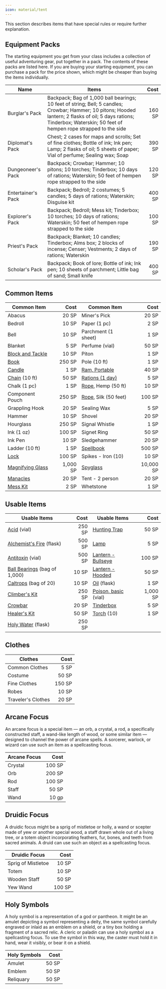 ```yaml
---
icon: material/tent
---
```


This section describes items that have special rules or require further explanation.

## Equipment Packs

The starting equipment you get from your class includes a collection of useful adventuring gear, put together in a pack. The contents of these packs are listed here. If you are buying your starting equipment, you can purchase a pack for the price shown, which might be cheaper than buying the items individually.

| Name | Items | Cost |
|---|---|--:|
| Burglar's Pack | Backpack; Bag of 1,000 ball bearings; 10 feet of string; Bell; 5 candles; Crowbar; Hammer; 10 pitons; Hooded lantern; 2 flasks of oil; 5 days rations; Tinderbox; Waterskin; 50 feet of hempen rope strapped to the side | 160 SP |
| Diplomat's Pack | Chest; 2 cases for maps and scrolls; Set of fine clothes; Bottle of ink; Ink pen; Lamp; 2 flasks of oil; 5 sheets of paper; Vial of perfume; Sealing wax; Soap | 390 SP |
| Dungeoneer's Pack | Backpack; Crowbar; Hammer; 10 pitons; 10 torches; Tinderbox; 10 days of rations; Waterskin; 50 feet of hempen rope strapped to the side | 120 SP |
| Entertainer's Pack | Backpack; Bedroll; 2 costumes; 5 candles; 5 days of rations; Waterskin; Disguise kit | 400 SP |
| Explorer's Pack | Backpack; Bedroll; Mess kit; Tinderbox; 10 torches; 10 days of rations; Waterskin; 50 feet of hempen rope strapped to the side | 100 SP |
| Priest's Pack | Backpack; Blanket; 10 candles; Tinderbox; Alms box; 2 blocks of incense; Censer; Vestments; 2 days of rations; Waterskin | 190 SP |
| Scholar's Pack | Backpack; Book of lore; Bottle of ink; Ink pen; 10 sheets of parchment; Little bag of sand; Small knife | 400 SP |

## Common Items

| Common Item | Cost | Common Item | Cost |
|---|--:|---|--:|
| Abacus | 20 SP | Miner's Pick | 20 SP |
| Bedroll | 10 SP | Paper (1 pc) | 2 SP |
| Bell | 10 SP | Parchment (1 sheet) | 1 SP |
| Blanket | 5 SP | Perfume (vial) | 50 SP |
| [Block and Tackle] | 10 SP | Piton | 1 SP |
| [Book] | 250 SP | Pole (10 ft) | 1 SP |
| [Candle] | 1 SP | [Ram, Portable] | 40 SP |
| [Chain] (10 ft) | 50 SP | [Rations (1 day)] | 5 SP |
| Chalk (1 pc) | 1 SP | [Rope], Hemp (50 ft) | 10 SP |
| Component Pouch | 250 SP | [Rope], Silk (50 feet) | 100 SP |
| Grappling Hook | 20 SP | Sealing Wax | 5 SP |
| Hammer | 10 SP | Shovel | 20 SP |
| Hourglass | 250 SP | Signal Whistle | 1 SP |
| Ink (1 oz) | 100 SP | Signet Ring | 50 SP |
| Ink Pen | 10 SP | Sledgehammer | 20 SP |
| Ladder (10 ft) | 1 SP | [Spellbook] | 500 SP |
| [Lock] | 100 SP | Spikes - Iron (10) | 10 SP |
| [Magnifying Glass] | 1,000 SP | [Spyglass] | 10,000 SP |
| [Manacles] | 20 SP | Tent - 2 person | 20 SP |
| [Mess Kit] | 2 SP | Whetstone | 1 SP |

[Block and Tackle]: adventuring-gear-desc.md#block-and-tackle
[Book]: adventuring-gear-desc.md#book
[Candle]: adventuring-gear-desc.md#candle
[Chain]: adventuring-gear-desc.md#chain-10-ft
[Lock]: adventuring-gear-desc.md#lock
[Magnifying Glass]: adventuring-gear-desc.md#magnifying-glass
[Manacles]: adventuring-gear-desc.md#manacles
[Mess Kit]: adventuring-gear-desc.md#mess-kit
[Ram, Portable]: adventuring-gear-desc.md#ram-portable
[Rations (1 day)]: adventuring-gear-desc.md#rations-1-day
[Rope]: adventuring-gear-desc.md#rope
[Spellbook]: adventuring-gear-desc.md#spellbook
[Spyglass]: adventuring-gear-desc.md#spyglass

## Usable Items

| Usable Items | Cost | Usable Items | Cost |
|---|--:|---|--:|
| [Acid] (vial) | 250 SP | [Hunting Trap] | 50 SP |
| [Alchemist's Fire] (flask) | 500 SP | [Lamp] | 5 SP |
| [Antitoxin] (vial) | 500 SP | [Lantern - Bullseye] | 100 SP |
| [Ball Bearings] (bag of 1,000) | 10 SP | [Lantern - Hooded] | 50 SP |
| [Caltrops] (bag of 20) | 10 SP  | [Oil] (flask) | 1 SP |
| [Climber's Kit] | 250 SP | [Poison, basic] (vial) | 1,000 SP |
| [Crowbar] | 20 SP | [Tinderbox] | 5 SP |
| [Healer's Kit] | 50 SP | [Torch] (10) | 1 SP |
| [Holy Water] (flask) | 250 SP |

[Acid]: adventuring-gear-desc.md#acid-vial
[Alchemist's Fire]: adventuring-gear-desc.md#alchemists-fire-flask
[Antitoxin]: adventuring-gear-desc.md#antitoxin
[Ball Bearings]: adventuring-gear-desc.md#ball-bearings-bag-of-1000
[Caltrops]: adventuring-gear-desc.md#caltrops-bag-of-20
[Climber's Kit]: adventuring-gear-desc.md#climbers-kit
[Crowbar]: adventuring-gear-desc.md#crowbar
[Healer's Kit]: adventuring-gear-desc.md#healers-kit
[Holy Water]: adventuring-gear-desc.md#holy-water-flask
[Hunting Trap]: adventuring-gear-desc.md#hunting-trap
[Lamp]: adventuring-gear-desc.md#lamp
[Lantern - Bullseye]: adventuring-gear-desc.md#lantern-bullseye
[Lantern - Hooded]: adventuring-gear-desc.md#lantern-hooded
[Oil]: adventuring-gear-desc.md#oil-flask
[Poison, basic]: adventuring-gear-desc.md#poison-basic-vial
[Tinderbox]: adventuring-gear-desc.md#tinderbox
[Torch]: adventuring-gear-desc.md#torch

## Clothes

| Clothes | Cost |
|---|--:|
| Common Clothes | 5 SP |
| Costume | 50 SP |
| Fine Clothes | 150 SP |
| Robes | 10 SP |
| Traveler's Clothes | 20 SP |

## Arcane Focus

An arcane focus is a special item — an orb, a crystal, a rod, a specifically constructed staff, a wand-like length of wood, or some similar item — designed to channel the power of arcane spells. A sorcerer, warlock, or wizard can use such an item as a spellcasting focus.

| Arcane Focus | Cost |
|---|--:|
| Crystal | 100 SP |
| Orb | 200 SP |
| Rod | 100 SP |
| Staff | 50 SP |
| Wand | 10 gp |

## Druidic Focus

A druidic focus might be a sprig of mistletoe or holly, a wand or scepter made of yew or another special wood, a staff drawn whole out of a living tree, or a totem object incorporating feathers, fur, bones, and teeth from sacred animals. A druid can use such an object as a spellcasting focus.

| Druidic Focus | Cost |
|---|--:|
| Sprig of Mistletoe | 10 SP |
| Totem | 10 SP |
| Wooden Staff | 50 SP |
| Yew Wand | 100 SP |

## Holy Symbols

A holy symbol is a representation of a god or pantheon. It might be an amulet depicting a symbol representing a deity, the same symbol carefully engraved or inlaid as an emblem on a shield, or a tiny box holding a fragment of a sacred relic. A cleric or paladin can use a holy symbol as a spellcasting focus. To use the symbol in this way, the caster must hold it in hand, wear it visibly, or bear it on a shield.

| Holy Symbols | Cost |
|---|--:|
| Amulet | 50 SP |
| Emblem | 50 SP |
| Reliquary | 50 SP |
